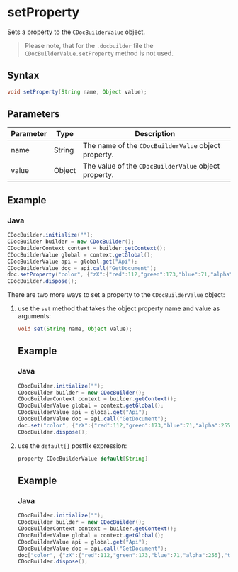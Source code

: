 # setProperty

Sets a property to the `CDocBuilderValue` object.

> Please note, that for the `.docbuilder` file the `CDocBuilderValue.setProperty` method is not used.

## Syntax

```java
void setProperty(String name, Object value);
```

## Parameters

| Parameter | Type   | Description                                          |
| --------- | ------ | ---------------------------------------------------- |
| name      | String | The name of the `CDocBuilderValue` object property.  |
| value     | Object | The value of the `CDocBuilderValue` object property. |

## Example

### Java

``` java
CDocBuilder.initialize("");
CDocBuilder builder = new CDocBuilder();
CDocBuilderContext context = builder.getContext();
CDocBuilderValue global = context.getGlobal();
CDocBuilderValue api = global.get("Api");
CDocBuilderValue doc = api.call("GetDocument");
doc.setProperty("color", {"zX":{"red":112,"green":173,"blue":71,"alpha":255},"type":"srgb","Zvf":null,"type":"uniColor"});
CDocBuilder.dispose();
```

There are two more ways to set a property to the `CDocBuilderValue` object:

1. use the `set` method that takes the object property name and value as arguments:

   ``` java
   void set(String name, Object value);
   ```

   ## Example

   ### Java

   ``` java
   CDocBuilder.initialize("");
   CDocBuilder builder = new CDocBuilder();
   CDocBuilderContext context = builder.getContext();
   CDocBuilderValue global = context.getGlobal();
   CDocBuilderValue api = global.get("Api");
   CDocBuilderValue doc = api.call("GetDocument");
   doc.set("color", {"zX":{"red":112,"green":173,"blue":71,"alpha":255},"type":"srgb","Zvf":null,"type":"uniColor"});
   CDocBuilder.dispose();
   ```

2. use the `default[]` postfix expression:

   ``` java
   property CDocBuilderValue default[String]
   ```

   ## Example

   ### Java

   ``` java
   CDocBuilder.initialize("");
   CDocBuilder builder = new CDocBuilder();
   CDocBuilderContext context = builder.getContext();
   CDocBuilderValue global = context.getGlobal();
   CDocBuilderValue api = global.get("Api");
   CDocBuilderValue doc = api.call("GetDocument");
   doc["color", {"zX":{"red":112,"green":173,"blue":71,"alpha":255},"type":"srgb","Zvf":null,"type":"uniColor"}];
   CDocBuilder.dispose();
   ```
